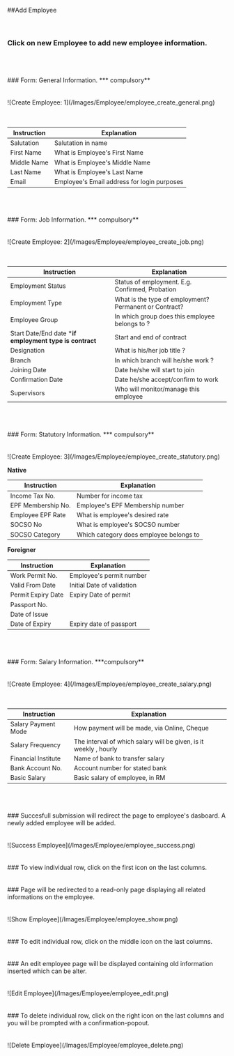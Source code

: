 ##Add Employee
<br/>
<br/>
<br/>
### Click on new Employee to add new employee information.
<br/>
<br/>
<br/>
### Form: General Information. *** compulsory**
<br/>
<br/>
<br/>
![Create Employee: 1](/Images/Employee/employee_create_general.png)
<br/>
<br/>
<br/>

| Instruction  | Explanation |
| ------------- | ------------- |
| Salutation | Salutation in name |
| First Name  | What is Employee's First Name |
| Middle Name  | What is Employee's Middle Name |
| Last Name | What is Employee's Last Name |
| Email  |  Employee's Email address for login purposes |

<br/>
<br/>
<br/>
### Form: Job Information. *** compulsory**
<br/>
<br/>
<br/>
![Create Employee: 2](/Images/Employee/employee_create_job.png)
<br/>
<br/>
<br/>

| Instruction  | Explanation |
| ------------- | ------------- |
| Employment Status | Status of employment. E.g. Confirmed, Probation |
| Employment Type  | What is the type of employment? Permanent or Contract? |
| Employee Group  | In which group does this employee belongs to ?  |
| Start Date/End date ***if employment type is contract** | Start and end of contract  |
| Designation  |  What is his/her job title ? |
| Branch  |  In which branch will he/she work ? |
| Joining Date  |  Date he/she will start to join |
| Confirmation Date  |  Date he/she accept/confirm to work |
| Supervisors  |  Who will monitor/manage this employee |

<br/>
<br/>
<br/>
### Form: Statutory Information. *** compulsory**
<br/>
<br/>
<br/>
![Create Employee: 3](/Images/Employee/employee_create_statutory.png)

**Native**

| Instruction  | Explanation |
| ------------- | ------------- |
| Income Tax No. | Number for income tax |
| EPF Membership No.  | Employee's EPF Membership number  |
| Employee EPF Rate  | What is employee's desired rate |
| SOCSO No | What is employee's SOCSO number |
| SOCSO Category  | Which category does employee belongs to |

**Foreigner**

| Instruction  | Explanation |
| ------------- | ------------- |
| Work Permit No.  | Employee's permit number |
| Valid From Date  | Initial Date of validation |
| Permit Expiry Date  | Expiry Date of permit |
| Passport No.  |  |
| Date of Issue  |  |
| Date of Expiry  | Expiry date of passport |

<br/>
<br/>
<br/>
### Form: Salary Information. ***compulsory**
<br/>
<br/>
<br/>
![Create Employee: 4](/Images/Employee/employee_create_salary.png)
<br/>
<br/>
<br/>

| Instruction  | Explanation |
| ------------- | ------------- |
| Salary Payment Mode  | How payment will be made, via Online, Cheque |
| Salary Frequency  | The interval of which salary will be given, is it weekly , hourly |
| Financial Institute  | Name of bank to transfer salary |
| Bank Account No. | Account number for stated bank |
| Basic Salary  | Basic salary of employee, in RM |

<br/>
<br/>
<br/>
### Succesfull submission will redirect the page to employee's dasboard. A newly added employee will be added.
<br/>
<br/>
<br/>
![Success Employee](/Images/Employee/employee_success.png)
<br/>
<br/>
<br/>
### To view individual row, click on the first icon on the last columns.
<br/>
<br/>
<br/>
### Page will be redirected to a read-only page displaying all related informations on the employee.
<br/>
<br/>
<br/>
![Show Employee](/Images/Employee/employee_show.png)
<br/>
<br/>
<br/>
### To edit individual row, click on the middle icon on the last columns.
<br/>
<br/>
<br/>
### An edit employee page will be displayed containing old information inserted which can be alter.
<br/>
<br/>
<br/>
![Edit Employee](/Images/Employee/employee_edit.png)
<br/>
<br/>
<br/>
### To delete individual row, click on the right icon on the last columns and you will be prompted with a confirmation-popout.
<br/>
<br/>
<br/>
![Delete Employee](/Images/Employee/employee_delete.png)
